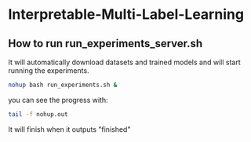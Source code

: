 # Interpretable-Multi-Label-Learning

## How to run run_experiments_server.sh
It will automatically download datasets and trained models and will start running the experiments. 
```bash
nohup bash run_experiments.sh &
```
you can see the progress with:
```bash
tail -f nohup.out 
```
It will finish when it outputs "finished"
